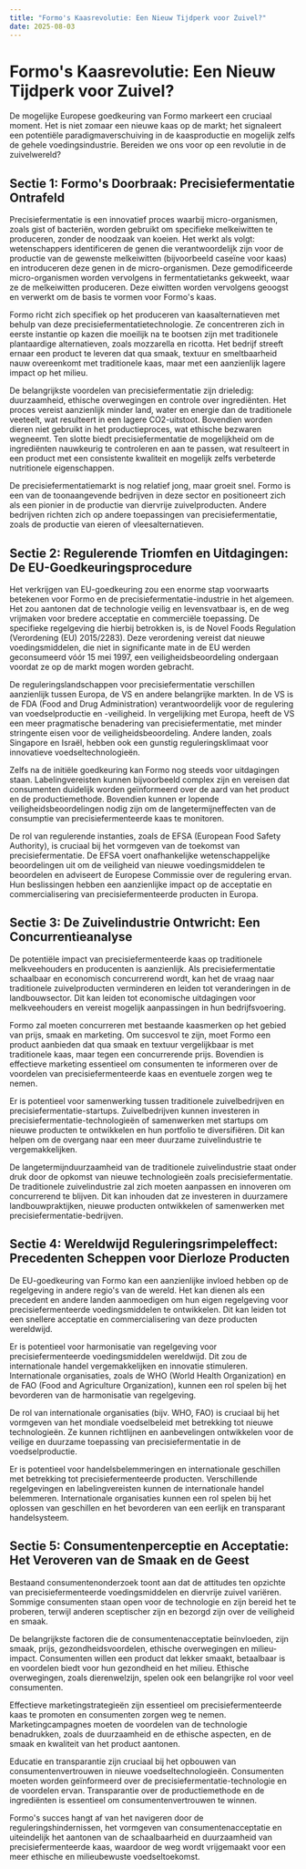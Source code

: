 ```yaml
---
title: "Formo's Kaasrevolutie: Een Nieuw Tijdperk voor Zuivel?"
date: 2025-08-03
---
```


# Formo's Kaasrevolutie: Een Nieuw Tijdperk voor Zuivel?

De mogelijke Europese goedkeuring van Formo markeert een cruciaal moment. Het is niet zomaar een nieuwe kaas op de markt; het signaleert een potentiële paradigmaverschuiving in de kaasproductie en mogelijk zelfs de gehele voedingsindustrie. Bereiden we ons voor op een revolutie in de zuivelwereld?

## Sectie 1: Formo's Doorbraak: Precisiefermentatie Ontrafeld

Precisiefermentatie is een innovatief proces waarbij micro-organismen, zoals gist of bacteriën, worden gebruikt om specifieke melkeiwitten te produceren, zonder de noodzaak van koeien. Het werkt als volgt: wetenschappers identificeren de genen die verantwoordelijk zijn voor de productie van de gewenste melkeiwitten (bijvoorbeeld caseïne voor kaas) en introduceren deze genen in de micro-organismen. Deze gemodificeerde micro-organismen worden vervolgens in fermentatietanks gekweekt, waar ze de melkeiwitten produceren. Deze eiwitten worden vervolgens geoogst en verwerkt om de basis te vormen voor Formo's kaas.

Formo richt zich specifiek op het produceren van kaasalternatieven met behulp van deze precisiefermentatietechnologie. Ze concentreren zich in eerste instantie op kazen die moeilijk na te bootsen zijn met traditionele plantaardige alternatieven, zoals mozzarella en ricotta. Het bedrijf streeft ernaar een product te leveren dat qua smaak, textuur en smeltbaarheid nauw overeenkomt met traditionele kaas, maar met een aanzienlijk lagere impact op het milieu.

De belangrijkste voordelen van precisiefermentatie zijn drieledig: duurzaamheid, ethische overwegingen en controle over ingrediënten. Het proces vereist aanzienlijk minder land, water en energie dan de traditionele veeteelt, wat resulteert in een lagere CO2-uitstoot. Bovendien worden dieren niet gebruikt in het productieproces, wat ethische bezwaren wegneemt. Ten slotte biedt precisiefermentatie de mogelijkheid om de ingrediënten nauwkeurig te controleren en aan te passen, wat resulteert in een product met een consistente kwaliteit en mogelijk zelfs verbeterde nutritionele eigenschappen.

De precisiefermentatiemarkt is nog relatief jong, maar groeit snel. Formo is een van de toonaangevende bedrijven in deze sector en positioneert zich als een pionier in de productie van diervrije zuivelproducten. Andere bedrijven richten zich op andere toepassingen van precisiefermentatie, zoals de productie van eieren of vleesalternatieven.

## Sectie 2: Regulerende Triomfen en Uitdagingen: De EU-Goedkeuringsprocedure

Het verkrijgen van EU-goedkeuring zou een enorme stap voorwaarts betekenen voor Formo en de precisiefermentatie-industrie in het algemeen. Het zou aantonen dat de technologie veilig en levensvatbaar is, en de weg vrijmaken voor bredere acceptatie en commerciële toepassing. De specifieke regelgeving die hierbij betrokken is, is de Novel Foods Regulation (Verordening (EU) 2015/2283). Deze verordening vereist dat nieuwe voedingsmiddelen, die niet in significante mate in de EU werden geconsumeerd vóór 15 mei 1997, een veiligheidsbeoordeling ondergaan voordat ze op de markt mogen worden gebracht.

De reguleringslandschappen voor precisiefermentatie verschillen aanzienlijk tussen Europa, de VS en andere belangrijke markten. In de VS is de FDA (Food and Drug Administration) verantwoordelijk voor de regulering van voedselproductie en -veiligheid. In vergelijking met Europa, heeft de VS een meer pragmatische benadering van precisiefermentatie, met minder stringente eisen voor de veiligheidsbeoordeling. Andere landen, zoals Singapore en Israël, hebben ook een gunstig reguleringsklimaat voor innovatieve voedseltechnologieën.

Zelfs na de initiële goedkeuring kan Formo nog steeds voor uitdagingen staan. Labelingvereisten kunnen bijvoorbeeld complex zijn en vereisen dat consumenten duidelijk worden geïnformeerd over de aard van het product en de productiemethode. Bovendien kunnen er lopende veiligheidsbeoordelingen nodig zijn om de langetermijneffecten van de consumptie van precisiefermenteerde kaas te monitoren.

De rol van regulerende instanties, zoals de EFSA (European Food Safety Authority), is cruciaal bij het vormgeven van de toekomst van precisiefermentatie. De EFSA voert onafhankelijke wetenschappelijke beoordelingen uit om de veiligheid van nieuwe voedingsmiddelen te beoordelen en adviseert de Europese Commissie over de regulering ervan. Hun beslissingen hebben een aanzienlijke impact op de acceptatie en commercialisering van precisiefermenteerde producten in Europa.

## Sectie 3: De Zuivelindustrie Ontwricht: Een Concurrentieanalyse

De potentiële impact van precisiefermenteerde kaas op traditionele melkveehouders en producenten is aanzienlijk. Als precisiefermentatie schaalbaar en economisch concurrerend wordt, kan het de vraag naar traditionele zuivelproducten verminderen en leiden tot veranderingen in de landbouwsector. Dit kan leiden tot economische uitdagingen voor melkveehouders en vereist mogelijk aanpassingen in hun bedrijfsvoering.

Formo zal moeten concurreren met bestaande kaasmerken op het gebied van prijs, smaak en marketing. Om succesvol te zijn, moet Formo een product aanbieden dat qua smaak en textuur vergelijkbaar is met traditionele kaas, maar tegen een concurrerende prijs. Bovendien is effectieve marketing essentieel om consumenten te informeren over de voordelen van precisiefermenteerde kaas en eventuele zorgen weg te nemen.

Er is potentieel voor samenwerking tussen traditionele zuivelbedrijven en precisiefermentatie-startups. Zuivelbedrijven kunnen investeren in precisiefermentatie-technologieën of samenwerken met startups om nieuwe producten te ontwikkelen en hun portfolio te diversifiëren. Dit kan helpen om de overgang naar een meer duurzame zuivelindustrie te vergemakkelijken.

De langetermijnduurzaamheid van de traditionele zuivelindustrie staat onder druk door de opkomst van nieuwe technologieën zoals precisiefermentatie. De traditionele zuivelindustrie zal zich moeten aanpassen en innoveren om concurrerend te blijven. Dit kan inhouden dat ze investeren in duurzamere landbouwpraktijken, nieuwe producten ontwikkelen of samenwerken met precisiefermentatie-bedrijven.

## Sectie 4: Wereldwijd Reguleringsrimpeleffect: Precedenten Scheppen voor Dierloze Producten

De EU-goedkeuring van Formo kan een aanzienlijke invloed hebben op de regelgeving in andere regio's van de wereld. Het kan dienen als een precedent en andere landen aanmoedigen om hun eigen regelgeving voor precisiefermenteerde voedingsmiddelen te ontwikkelen. Dit kan leiden tot een snellere acceptatie en commercialisering van deze producten wereldwijd.

Er is potentieel voor harmonisatie van regelgeving voor precisiefermenteerde voedingsmiddelen wereldwijd. Dit zou de internationale handel vergemakkelijken en innovatie stimuleren. Internationale organisaties, zoals de WHO (World Health Organization) en de FAO (Food and Agriculture Organization), kunnen een rol spelen bij het bevorderen van de harmonisatie van regelgeving.

De rol van internationale organisaties (bijv. WHO, FAO) is cruciaal bij het vormgeven van het mondiale voedselbeleid met betrekking tot nieuwe technologieën. Ze kunnen richtlijnen en aanbevelingen ontwikkelen voor de veilige en duurzame toepassing van precisiefermentatie in de voedselproductie.

Er is potentieel voor handelsbelemmeringen en internationale geschillen met betrekking tot precisiefermenteerde producten. Verschillende regelgevingen en labelingvereisten kunnen de internationale handel belemmeren. Internationale organisaties kunnen een rol spelen bij het oplossen van geschillen en het bevorderen van een eerlijk en transparant handelsysteem.

## Sectie 5: Consumentenperceptie en Acceptatie: Het Veroveren van de Smaak en de Geest

Bestaand consumentenonderzoek toont aan dat de attitudes ten opzichte van precisiefermenteerde voedingsmiddelen en diervrije zuivel variëren. Sommige consumenten staan open voor de technologie en zijn bereid het te proberen, terwijl anderen sceptischer zijn en bezorgd zijn over de veiligheid en smaak.

De belangrijkste factoren die de consumentenacceptatie beïnvloeden, zijn smaak, prijs, gezondheidsvoordelen, ethische overwegingen en milieu-impact. Consumenten willen een product dat lekker smaakt, betaalbaar is en voordelen biedt voor hun gezondheid en het milieu. Ethische overwegingen, zoals dierenwelzijn, spelen ook een belangrijke rol voor veel consumenten.

Effectieve marketingstrategieën zijn essentieel om precisiefermenteerde kaas te promoten en consumenten zorgen weg te nemen. Marketingcampagnes moeten de voordelen van de technologie benadrukken, zoals de duurzaamheid en de ethische aspecten, en de smaak en kwaliteit van het product aantonen.

Educatie en transparantie zijn cruciaal bij het opbouwen van consumentenvertrouwen in nieuwe voedseltechnologieën. Consumenten moeten worden geïnformeerd over de precisiefermentatie-technologie en de voordelen ervan. Transparantie over de productiemethode en de ingrediënten is essentieel om consumentenvertrouwen te winnen.

Formo's succes hangt af van het navigeren door de reguleringshindernissen, het vormgeven van consumentenacceptatie en uiteindelijk het aantonen van de schaalbaarheid en duurzaamheid van precisiefermenteerde kaas, waardoor de weg wordt vrijgemaakt voor een meer ethische en milieubewuste voedseltoekomst.